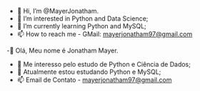 - 👋 Hi, I’m @MayerJonatham.
- 👀 I’m interested in Python and Data Science;
- 🌱 I’m currently learning Python and MySQL;
- 📫 How to reach me - GMail: mayerjonatham97@gmail.com

-👋 Olá, Meu nome é Jonatham Mayer.
- 👀 Me interesso pelo estudo de Python e Ciência de Dados;
- 🌱 Atualmente estou estudando Python e MySQL;
- 📫 Email de Contato - mayerjonatham97@gmail.com
